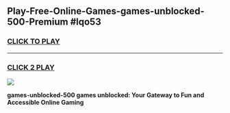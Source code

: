 
## Play-Free-Online-Games-games-unblocked-500-Premium #lqo53
<h3>
<a href="https://premium.freeplayer.one?title=games-unblocked-500&ref=8M">CLICK TO PLAY</a></h3>
<hr>

<h3>
<a href="https://premium.freeplayer.one?title=games-unblocked-500&ref=8M">CLICK 2 PLAY</a>
  
</h3>

<a href="https://premium.freeplayer.one?title=games-unblocked-500&ref=8M"><img src="https://clearcache.store/games.png"></a>


**games-unblocked-500 games unblocked: Your Gateway to Fun and Accessible Online Gaming**

